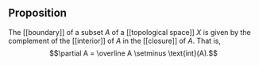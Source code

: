 ## Proposition
The [[boundary]] of a subset $A$ of a [[topological space]] $X$ is given by the complement of the [[interior]] of $A$ in the [[closure]] of $A$. That is, $$\partial A = \overline A \setminus \text{int}(A).$$